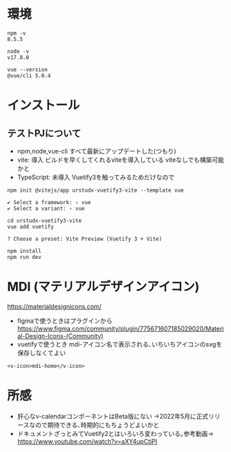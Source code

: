 # 環境

```
npm -v
8.5.5

node -v
v17.8.0

vue --version
@vue/cli 5.0.4
```

# インストール

## テストPJについて
- npm,node,vue-cli
  すべて最新にアップデートした(つもり)
- vite: 導入
  ビルドを早くしてくれるviteを導入している
  viteなしでも構築可能かと
- TypeScript: 未導入
  Vuetify3を触ってみるためだけなので
```
npm init @vitejs/app urstudx-vuetify3-vite --template vue

✔ Select a framework: › vue
✔ Select a variant: › vue
```
```
cd urstudx-vuetify3-vite
vue add vuetify

? Choose a preset: Vite Preview (Vuetify 3 + Vite)
```
```
npm install
npm run dev
```

# MDI (マテリアルデザインアイコン)
https://materialdesignicons.com/
- figmaで使うときはプラグインから
  https://www.figma.com/community/plugin/775671607185029020/Material-Design-Icons-(Community)
- vuetifyで使うとき
  mdi-アイコン名で表示される､いちいちアイコンのsvgを保存しなくてよい
```
<v-icon>mdi-home</v-icon>
```

# 所感
- 肝心なv-calendarコンポーネントはBeta版にない
  →2022年5月に正式リリースなので期待できる､時期的にもちょうどよいかと
- ドキュメントざっとみてVuetify2とはいろいろ変わっている｡参考動画→
  https://www.youtube.com/watch?v=aXY4upCtiPI

